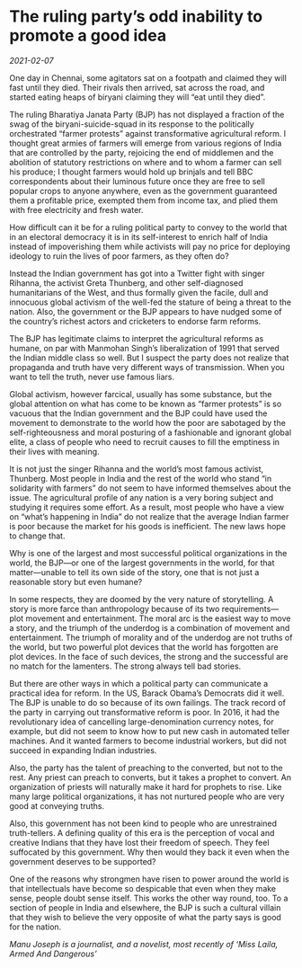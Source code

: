 # The ruling party’s odd inability to promote a good idea

*2021-02-07*

One day in Chennai, some agitators sat on a footpath and claimed they
will fast until they died. Their rivals then arrived, sat across the
road, and started eating heaps of biryani claiming they will “eat until
they died”.

The ruling Bharatiya Janata Party (BJP) has not displayed a fraction of
the swag of the biryani-suicide-squad in its response to the politically
orchestrated “farmer protests” against transformative agricultural
reform. I thought great armies of farmers will emerge from various
regions of India that are controlled by the party, rejoicing the end of
middlemen and the abolition of statutory restrictions on where and to
whom a farmer can sell his produce; I thought farmers would hold up
brinjals and tell BBC correspondents about their luminous future once
they are free to sell popular crops to anyone anywhere, even as the
government guaranteed them a profitable price, exempted them from income
tax, and plied them with free electricity and fresh water.

How difficult can it be for a ruling political party to convey to the
world that in an electoral democracy it is in its self-interest to
enrich half of India instead of impoverishing them while activists will
pay no price for deploying ideology to ruin the lives of poor farmers,
as they often do?

Instead the Indian government has got into a Twitter fight with singer
Rihanna, the activist Greta Thunberg, and other self-diagnosed
humanitarians of the West, and thus formally given the facile, dull and
innocuous global activism of the well-fed the stature of being a threat
to the nation. Also, the government or the BJP appears to have nudged
some of the country’s richest actors and cricketers to endorse farm
reforms.

The BJP has legitimate claims to interpret the agricultural reforms as
humane, on par with Manmohan Singh’s liberalization of 1991 that served
the Indian middle class so well. But I suspect the party does not
realize that propaganda and truth have very different ways of
transmission. When you want to tell the truth, never use famous liars.

Global activism, however farcical, usually has some substance, but the
global attention on what has come to be known as “farmer protests” is so
vacuous that the Indian government and the BJP could have used the
movement to demonstrate to the world how the poor are sabotaged by the
self-righteousness and moral posturing of a fashionable and ignorant
global elite, a class of people who need to recruit causes to fill the
emptiness in their lives with meaning.

It is not just the singer Rihanna and the world’s most famous activist,
Thunberg. Most people in India and the rest of the world who stand “in
solidarity with farmers” do not seem to have informed themselves about
the issue. The agricultural profile of any nation is a very boring
subject and studying it requires some effort. As a result, most people
who have a view on “what’s happening in India” do not realize that the
average Indian farmer is poor because the market for his goods is
inefficient. The new laws hope to change that.

Why is one of the largest and most successful political organizations in
the world, the BJP—or one of the largest governments in the world, for
that matter—unable to tell its own side of the story, one that is not
just a reasonable story but even humane?

In some respects, they are doomed by the very nature of storytelling. A
story is more farce than anthropology because of its two
requirements—plot movement and entertainment. The moral arc is the
easiest way to move a story, and the triumph of the underdog is a
combination of movement and entertainment. The triumph of morality and
of the underdog are not truths of the world, but two powerful plot
devices that the world has forgotten are plot devices. In the face of
such devices, the strong and the successful are no match for the
lamenters. The strong always tell bad stories.

But there are other ways in which a political party can communicate a
practical idea for reform. In the US, Barack Obama’s Democrats did it
well. The BJP is unable to do so because of its own failings. The track
record of the party in carrying out transformative reform is poor. In
2016, it had the revolutionary idea of cancelling large-denomination
currency notes, for example, but did not seem to know how to put new
cash in automated teller machines. And it wanted farmers to become
industrial workers, but did not succeed in expanding Indian industries.

Also, the party has the talent of preaching to the converted, but not to
the rest. Any priest can preach to converts, but it takes a prophet to
convert. An organization of priests will naturally make it hard for
prophets to rise. Like many large political organizations, it has not
nurtured people who are very good at conveying truths.

Also, this government has not been kind to people who are unrestrained
truth-tellers. A defining quality of this era is the perception of vocal
and creative Indians that they have lost their freedom of speech. They
feel suffocated by this government. Why then would they back it even
when the government deserves to be supported?

One of the reasons why strongmen have risen to power around the world is
that intellectuals have become so despicable that even when they make
sense, people doubt sense itself. This works the other way round, too.
To a section of people in India and elsewhere, the BJP is such a
cultural villain that they wish to believe the very opposite of what the
party says is good for the nation.

*Manu Joseph is a journalist, and a novelist, most recently of ‘Miss
Laila, Armed And Dangerous’*
